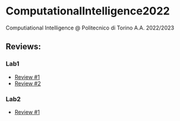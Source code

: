 # ComputationalIntelligence2022

Computiational Intelligence @ Politecnico di Torino A.A. 2022/2023

## Reviews:

### Lab1

- [Review #1](https://github.com/EnricoMagliano/computational-intelligence/issues/1)
- [Review #2](https://github.com/francescoscalera99/CI_2022_292432/issues/2)

### Lab2
- [Review #1](https://github.com/feurode46/computational-intelligence-2022/issues/3)
